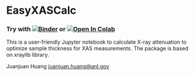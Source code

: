 # EasyXASCalc

### Try with [![Binder](https://mybinder.org/badge_logo.svg)](https://mybinder.org/v2/gh/Cathyhjj/EasyXASCalc/main?labpath=easyXasCalc.ipynb) or [![Open In Colab](https://colab.research.google.com/assets/colab-badge.svg)](https://colab.research.google.com/drive/1oYaxn7C7hpnAjmTeeLx9YxLdnH-0t8as?usp=sharing)

This is a user-friendly Jupyter notebook to calculate X-ray attenuation to optimize sample thickness for XAS measurements. 
The package is based on xraylib library. 

Juanjuan Huang
juanjuan.huang@anl.gov
